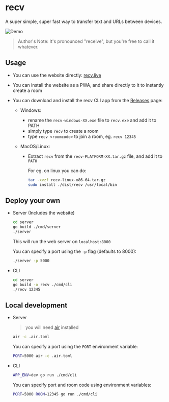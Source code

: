 # recv

A super simple, super fast way to transfer text and URLs between devices.

![Demo](https://user-images.githubusercontent.com/43412083/114314685-43dd5b00-9b19-11eb-8c57-bdf3235c32b7.gif)

> Author's Note: It's pronounced "receive", but you're free to call it whatever.

## Usage

- You can use the website directly: [recv.live](https://recv.live)
- You can install the website as a PWA, and share directly to it to instantly create a room
- You can download and install the recv CLI app from the [Releases](https://github.com/tusharsadhwani/recv/releases) page:

  - Windows:

    - rename the `recv-windows-XX.exe` file to `recv.exe` and add it to PATH
    - simply type `recv` to create a room
    - type `recv <roomcode>` to join a room, eg. `recv 12345`

  - MacOS/Linux:

    - Extract `recv` from the `recv-PLATFORM-XX.tar.gz` file, and add it to `PATH`

      For eg. on linux you can do:

      ```bash
      tar -xvzf recv-linux-x86-64.tar.gz
      sudo install ./dist/recv /usr/local/bin
      ```

## Deploy your own

- Server (Includes the website)

  ```bash
  cd server
  go build ./cmd/server
  ./server
  ```

  This will run the web server on `localhost:8000`

  You can specify a port using the `-p` flag (defaults to 8000):

  ```bash
  ./server -p 5000
  ```

- CLI

  ```bash
  cd server
  go build -o recv ./cmd/cli
  ./recv 12345
  ```

## Local development

- Server

  > you will need [air](https://github.com/cosmtrek/air) installed

  ```bash
  air -c .air.toml
  ```

  You can specify a port using the `PORT` environment variable:

  ```bash
  PORT=5000 air -c .air.toml
  ```

- CLI

  ```bash
  APP_ENV=dev go run ./cmd/cli
  ```

  You can specify port and room code using environment variables:

  ```bash
  PORT=5000 ROOM=12345 go run ./cmd/cli
  ```
